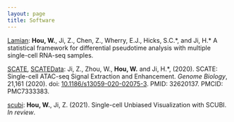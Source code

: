 ```yaml
---
layout: page
title: Software
---
```


[Lamian](https://winnie09.github.io/Wenpin_Hou/pages/Lamian.html): **Hou, W.**, Ji, Z., Chen, Z., Wherry, E.J., Hicks, S.C.\*, and Ji, H.\* A statistical framework for differential pseudotime analysis with multiple single-cell RNA-seq samples. 


[SCATE](https://github.com/Winnie09/SCATE), [SCATEData](https://github.com/Winnie09/SCATEData):  Ji, Z., Zhou, W., **Hou, W.** and Ji, H.\*, (2020). SCATE: Single-cell ATAC-seq Signal Extraction and Enhancement. *Genome Biology*, 21,161 (2020). doi: [10.1186/s13059-020-02075-3](https://genomebiology.biomedcentral.com/articles/10.1186/s13059-020-02075-3). PMID: 32620137. PMCID: PMC7333383.


[scubi](https://winnie09.github.io/Wenpin_Hou/pages/SCUBI.html):  **Hou, W.**, Ji, Z. (2021). Single-cell Unbiased Visualization with SCUBI.  *In review*.
